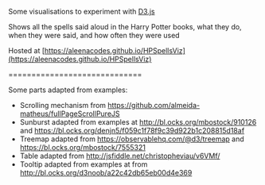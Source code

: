 Some visualisations to experiment with [D3.js](https://d3js.org/)

Shows all the spells said aloud in the Harry Potter books, what they do, when they were said, and how often they were used

Hosted at [https://aleenacodes.github.io/HPSpellsViz](https://aleenacodes.github.io/HPSpellsViz)

=============================

Some parts adapted from examples:

- Scrolling mechanism from https://github.com/almeida-matheus/fullPageScrollPureJS
- Sunburst adapted from examples at http://bl.ocks.org/mbostock/910126 and https://bl.ocks.org/denjn5/f059c1f78f9c39d922b1c208815d18af
- Treemap adapted from https://observablehq.com/@d3/treemap and https://bl.ocks.org/mbostock/7555321
- Table adapted from http://jsfiddle.net/christopheviau/v6VMf/
- Tooltip adapted from examples at from http://bl.ocks.org/d3noob/a22c42db65eb00d4e369
